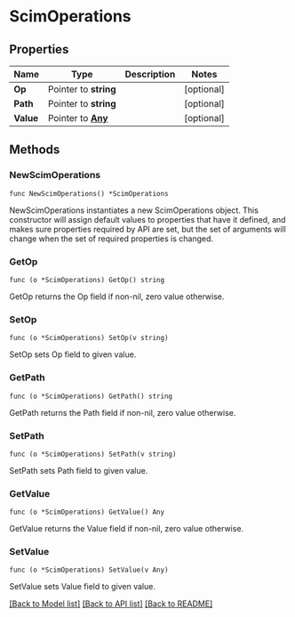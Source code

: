 # ScimOperations

## Properties

Name | Type | Description | Notes
------------ | ------------- | ------------- | -------------
**Op** | Pointer to **string** |  | [optional] 
**Path** | Pointer to **string** |  | [optional] 
**Value** | Pointer to [**Any**](Any.md) |  | [optional] 

## Methods

### NewScimOperations

`func NewScimOperations() *ScimOperations`

NewScimOperations instantiates a new ScimOperations object.
This constructor will assign default values to properties that have it defined,
and makes sure properties required by API are set, but the set of arguments
will change when the set of required properties is changed.

### GetOp

`func (o *ScimOperations) GetOp() string`

GetOp returns the Op field if non-nil, zero value otherwise.

### SetOp

`func (o *ScimOperations) SetOp(v string)`

SetOp sets Op field to given value.

### GetPath

`func (o *ScimOperations) GetPath() string`

GetPath returns the Path field if non-nil, zero value otherwise.

### SetPath

`func (o *ScimOperations) SetPath(v string)`

SetPath sets Path field to given value.

### GetValue

`func (o *ScimOperations) GetValue() Any`

GetValue returns the Value field if non-nil, zero value otherwise.

### SetValue

`func (o *ScimOperations) SetValue(v Any)`

SetValue sets Value field to given value.


[[Back to Model list]](../README.md#documentation-for-models) [[Back to API list]](../README.md#documentation-for-api-endpoints) [[Back to README]](../README.md)


